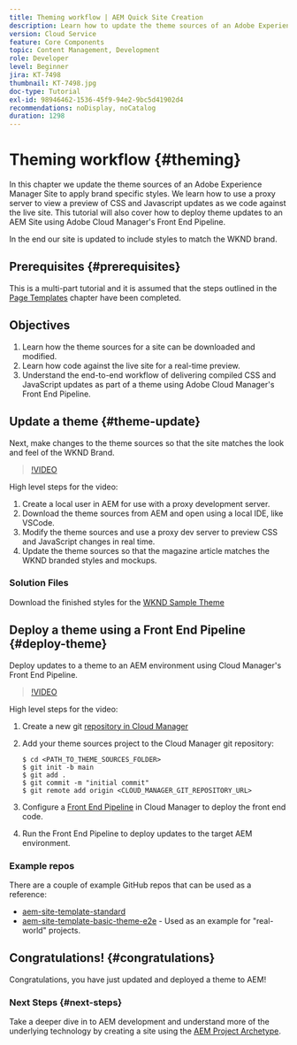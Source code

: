 ```yaml
---
title: Theming workflow | AEM Quick Site Creation
description: Learn how to update the theme sources of an Adobe Experience Manager Site to apply brand specific styles. Learn how to use a proxy server to view a live preview of CSS and Javascript updates. This tutorial will also cover how to deploy theme updates to an AEM Site using Adobe Cloud Manager's Front End Pipeline.
version: Cloud Service
feature: Core Components
topic: Content Management, Development
role: Developer
level: Beginner
jira: KT-7498
thumbnail: KT-7498.jpg
doc-type: Tutorial
exl-id: 98946462-1536-45f9-94e2-9bc5d41902d4
recommendations: noDisplay, noCatalog
duration: 1298
---
```

# Theming workflow {#theming}

In this chapter we update the theme sources of an Adobe Experience Manager Site to apply brand specific styles. We learn how to use a proxy server to view a preview of CSS and Javascript updates as we code against the live site. This tutorial will also cover how to deploy theme updates to an AEM Site using Adobe Cloud Manager's Front End Pipeline.

In the end our site is updated to include styles to match the WKND brand.

## Prerequisites {#prerequisites}

This is a multi-part tutorial and it is assumed that the steps outlined in the [Page Templates](./page-templates.md) chapter have been completed.

## Objectives

1. Learn how the theme sources for a site can be downloaded and modified.
1. Learn how code against the live site for a real-time preview.
1. Understand the end-to-end workflow of delivering compiled CSS and JavaScript updates as part of a theme using Adobe Cloud Manager's Front End Pipeline.

## Update a theme {#theme-update}

Next, make changes to the theme sources so that the site matches the look and feel of the WKND Brand.

>[!VIDEO](https://video.tv.adobe.com/v/332918?quality=12&learn=on)

High level steps for the video:

1. Create a local user in AEM for use with a proxy development server.
1. Download the theme sources from AEM and open using a local IDE, like VSCode.
1. Modify the theme sources and use a proxy dev server to preview CSS and JavaScript changes in real time.
1. Update the theme sources so that the magazine article matches the WKND branded styles and mockups.

### Solution Files

Download the finished styles for the [WKND Sample Theme](assets/theming/WKND-THEME-src-1.1.zip)

## Deploy a theme using a Front End Pipeline {#deploy-theme}

Deploy updates to a theme to an AEM environment using Cloud Manager's Front End Pipeline.

>[!VIDEO](https://video.tv.adobe.com/v/338722?quality=12&learn=on)

High level steps for the video:

1. Create a new git [repository in Cloud Manager](https://experienceleague.adobe.com/docs/experience-manager-cloud-manager/using/managing-code/cloud-manager-repositories.html)
1. Add your theme sources project to the Cloud Manager git repository:

    ```shell
    $ cd <PATH_TO_THEME_SOURCES_FOLDER>
    $ git init -b main
    $ git add .
    $ git commit -m "initial commit"
    $ git remote add origin <CLOUD_MANAGER_GIT_REPOSITORY_URL>
    ```

1. Configure a [Front End Pipeline](https://experienceleague.adobe.com/docs/experience-manager-cloud-service/implementing/using-cloud-manager/cicd-pipelines/introduction-ci-cd-pipelines.html) in Cloud Manager to deploy the front end code.
1. Run the Front End Pipeline to deploy updates to the target AEM environment.

### Example repos

There are a couple of example GitHub repos that can be used as a reference:

* [aem-site-template-standard](https://github.com/adobe/aem-site-template-standard)
* [aem-site-template-basic-theme-e2e](https://github.com/adobe/aem-site-template-basic-theme-e2e) - Used as an example for "real-world" projects.

## Congratulations! {#congratulations}

Congratulations, you have just updated and deployed a theme to AEM!

### Next Steps {#next-steps}

Take a deeper dive in to AEM development and understand more of the underlying technology by creating a site using the [AEM Project Archetype](../project-archetype/overview.md).
